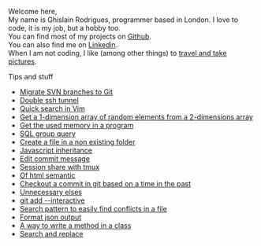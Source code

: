 Welcome here,<br />
My name is Ghislain Rodrigues, programmer based in London. I love to code, it is my job, but a hobby too.<br />
You can find most of my projects on <a target="_blank" href="https://github.com/padawin">Github</a>.<br />
You can also find me on <a target="_blank" href="https://uk.linkedin.com/pub/ghislain-rodrigues/45/68a/322">Linkedin</a>.<br />
When I am not coding, I like (among other things) to <a target="_blank" href="http://travels.ghislain-rodrigues.fr">travel and take pictures</a>.

Tips and stuff

- [Migrate SVN branches to Git](./articles/migrate-SVN-branches-to-Git.html)
- [Double ssh tunnel](./articles/double-ssh-tunnel.html)
- [Quick search in Vim](./articles/quick-search-in-Vim.html)
- [Get a 1-dimension array of random elements from a 2-dimensions array](./articles/get-a-1-dimension-array-of-random-elements-from-a-2-dimensions-array.html)
- [Get the used memory in a program](./articles/get-the-used-memory-in-a-program.html)
- [SQL group query](./articles/sql-group-query.html)
- [Create a file in a non existing folder](./articles/create-a-file-in-a-non-existing-folder.html)
- [Javascript inheritance](./articles/javascript-inheritance.html)
- [Edit commit message](./articles/edit-commit-message.html)
- [Session share with tmux](./articles/session-share-with-tmux.html)
- [Of html semantic](./articles/of-html-semantic.html)
- [Checkout a commit in git based on a time in the past](./articles/checkout-a-commit-in-git-based-on-a-time-in-the-past.html)
- [Unnecessary elses](./articles/unnecessary-elses.html)
- [git add --interactive](./articles/git-add---interactive.html)
- [Search pattern to easily find conflicts in a file](./articles/search-pattern-to-easily-find-conflicts-in-a-file.html)
- [Format json output](./articles/format-json-output.html)
- [A way to write a method in a class](./articles/a-way-to-write-a-method-in-a-class.html)
- [Search and replace](./articles/search-and-replace.html)

